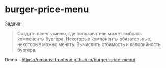 # burger-price-menu

Задача:
> Создать панель меню, где пользователь может выбрать компоненты бургера. Некоторые компоненты обязательные,  
> некоторые можно менять. Вычислить стоимость и калорийность бургера.

Demo - https://omarov-frontend.github.io/burger-price-menu/
